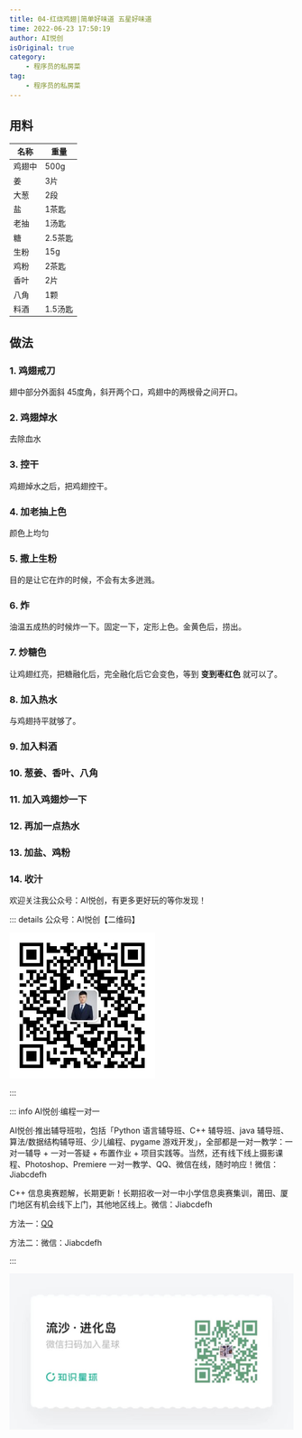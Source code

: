 ```yaml
---
title: 04-红烧鸡翅|简单好味道 五星好味道
time: 2022-06-23 17:50:19
author: AI悦创
isOriginal: true
category: 
    - 程序员的私房菜
tag:
    - 程序员的私房菜
---
```


## 用料

| 名称   | 重量    |
| ------ | ------- |
| 鸡翅中 | 500g    |
| 姜     | 3片     |
| 大葱   | 2段     |
| 盐     | 1茶匙   |
| 老抽   | 1汤匙   |
| 糖     | 2.5茶匙 |
| 生粉   | 15g     |
| 鸡粉   | 2茶匙   |
| 香叶   | 2片     |
| 八角   | 1颗     |
| 料酒   | 1.5汤匙 |

## 做法

### 1. 鸡翅戒刀

翅中部分外面斜 45度角，斜开两个口，鸡翅中的两根骨之间开口。

### 2. 鸡翅焯水

去除血水

### 3. 控干

鸡翅焯水之后，把鸡翅控干。

### 4. 加老抽上色

颜色上均匀

### 5. 撒上生粉

目的是让它在炸的时候，不会有太多迸溅。

### 6. 炸

油温五成热的时候炸一下。固定一下，定形上色。金黄色后，捞出。

### 7. 炒糖色

让鸡翅红亮，把糖融化后，完全融化后它会变色，等到 **变到枣红色** 就可以了。

### 8. 加入热水

与鸡翅持平就够了。

### 9. 加入料酒

### 10. 葱姜、香叶、八角

### 11. 加入鸡翅炒一下

### 12. 再加一点热水

### 13. 加盐、鸡粉

### 14. 收汁



欢迎关注我公众号：AI悦创，有更多更好玩的等你发现！

::: details 公众号：AI悦创【二维码】

![](/gzh.jpg)

:::

::: info AI悦创·编程一对一

AI悦创·推出辅导班啦，包括「Python 语言辅导班、C++ 辅导班、java 辅导班、算法/数据结构辅导班、少儿编程、pygame 游戏开发」，全部都是一对一教学：一对一辅导 + 一对一答疑 + 布置作业 + 项目实践等。当然，还有线下线上摄影课程、Photoshop、Premiere 一对一教学、QQ、微信在线，随时响应！微信：Jiabcdefh

C++ 信息奥赛题解，长期更新！长期招收一对一中小学信息奥赛集训，莆田、厦门地区有机会线下上门，其他地区线上。微信：Jiabcdefh

方法一：[QQ](http://wpa.qq.com/msgrd?v=3&uin=1432803776&site=qq&menu=yes)

方法二：微信：Jiabcdefh

:::

![](/zsxq.jpg)






